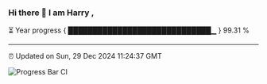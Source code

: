 ### Hi there 👋 I am Harry , 

⏳ Year progress { █████████████████████████████▁ } 99.31 %

---

⏰ Updated on Sun, 29 Dec 2024 11:24:37 GMT

![Progress Bar CI](https://github.com/duykhang68/duykhang68/workflows/Progress%20Bar%20CI/badge.svg)
